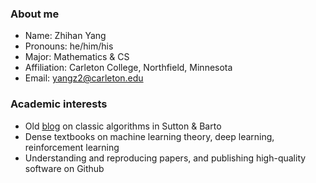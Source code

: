 ### About me

- Name: Zhihan Yang
- Pronouns: he/him/his
- Major: Mathematics & CS
- Affiliation: Carleton College, Northfield, Minnesota
- Email: yangz2@carleton.edu

### Academic interests

- Old [blog](https://zhihanyang2022.github.io/rl) on classic algorithms in Sutton & Barto
- Dense textbooks on machine learning theory, deep learning, reinforcement learning
- Understanding and reproducing papers, and publishing high-quality software on Github
